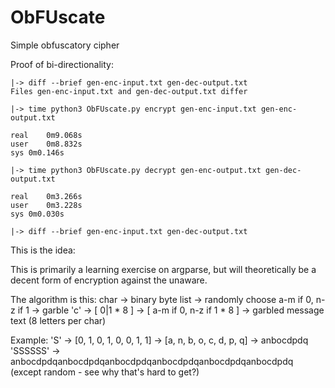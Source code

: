 # ObFUscate
Simple obfuscatory cipher

Proof of bi-directionality:

	|-> diff --brief gen-enc-input.txt gen-dec-output.txt 
	Files gen-enc-input.txt and gen-dec-output.txt differ

	|-> time python3 ObFUscate.py encrypt gen-enc-input.txt gen-enc-output.txt

	real	0m9.068s
	user	0m8.832s
	sys	0m0.146s

	|-> time python3 ObFUscate.py decrypt gen-enc-output.txt gen-dec-output.txt

	real	0m3.266s
	user	0m3.228s
	sys	0m0.030s

	|-> diff --brief gen-enc-input.txt gen-dec-output.txt 


This is the idea:

This is primarily a learning exercise on argparse, but will theoretically be a decent form of encryption against the unaware.

The algorithm is this:
char -> binary byte list -> randomly choose a-m if 0, n-z if 1 -> garble
'c' -> [ 0|1 * 8 ] -> [ a-m if 0, n-z if 1 * 8 ] -> garbled message text (8 letters per char)

Example:
'S' -> [0, 1, 0, 1, 0, 0, 1, 1] -> [a, n, b, o, c, d, p, q] -> anbocdpdq
'SSSSSS' -> anbocdpdqanbocdpdqanbocdpdqanbocdpdqanbocdpdqanbocdpdq (except random - see why that's hard to get?)